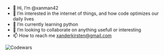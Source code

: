 - 👋 Hi, I’m @xanman42
- 👀 I’m interested in the internet of things,  and how code optimizes our daily lives
- 🌱 I’m currently learning python
- 💞️ I’m looking to collaborate on anything usefull or interesting
- 📫 How to reach me xanderkirsten@gmail.com

![Codewars](https://github.r2v.ch/codewars?user=xanman42)

<!---
xanman42/xanman42 is a ✨ special ✨ repository because its `README.md` (this file) appears on your GitHub profile.
You can click the Preview link to take a look at your changes.
--->
